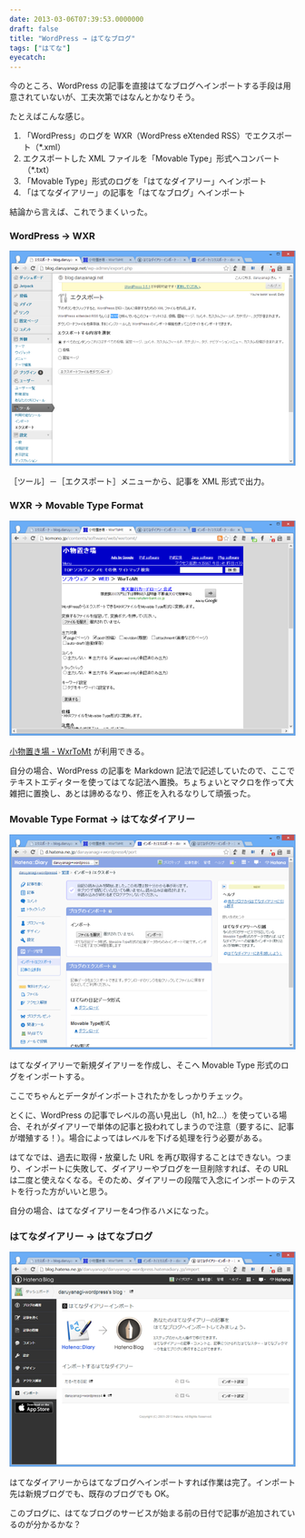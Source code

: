 ```yaml
---
date: 2013-03-06T07:39:53.0000000
draft: false
title: "WordPress → はてなブログ"
tags: ["はてな"]
eyecatch: 
---
```

<p>今のところ、WordPress の記事を直接はてなブログへインポートする手段は用意されていないが、工夫次第ではなんとかなりそう。</p><p>たとえばこんな感じ。</p>

<ol>
<li>「WordPress」のログを WXR（WordPress eXtended RSS）でエクスポート（*.xml）</li>
<li>エクスポートした XML ファイルを「Movable Type」形式へコンバート（*.txt）</li>
<li>「Movable Type」形式のログを「はてなダイアリー」へインポート</li>
<li>「はてなダイアリー」の記事を「はてなブログ」へインポート</li>
</ol><p>結論から言えば、これでうまくいった。</p>

<div class="section">
<h3>WordPress → WXR</h3>
<p><span itemscope itemtype="http://schema.org/Photograph"><img src="20130306071726.png" alt="f:id:daruyanagi:20130306071726p:plain" title="f:id:daruyanagi:20130306071726p:plain" class="hatena-fotolife" itemprop="image"></span></p><p>［ツール］－［エクスポート］メニューから、記事を XML 形式で出力。</p>

</div>
<div class="section">
<h3>WXR → Movable Type Format</h3>
<p><span itemscope itemtype="http://schema.org/Photograph"><img src="20130306071845.png" alt="f:id:daruyanagi:20130306071845p:plain" title="f:id:daruyanagi:20130306071845p:plain" class="hatena-fotolife" itemprop="image"></span></p><p><a href="http://komono.jp/contents/software/web/wxrtomt/">&#x5C0F;&#x7269;&#x7F6E;&#x304D;&#x5834; - WxrToMt</a> が利用できる。</p><p>自分の場合、WordPress の記事を Markdown 記法で記述していたので、ここでテキストエディターを使ってはてな記法へ置換。ちょちょいとマクロを作って大雑把に置換し、あとは諦めるなり、修正を入れるなりして頑張った。</p>

</div>
<div class="section">
<h3>Movable Type Format → はてなダイアリー</h3>
<p><span itemscope itemtype="http://schema.org/Photograph"><img src="20130306071938.png" alt="f:id:daruyanagi:20130306071938p:plain" title="f:id:daruyanagi:20130306071938p:plain" class="hatena-fotolife" itemprop="image"></span></p><p>はてなダイアリーで新規ダイアリーを作成し、そこへ Movable Type 形式のログをインポートする。</p><p>ここでちゃんとデータがインポートされたかをしっかりチェック。</p><p>とくに、WordPress の記事でレベルの高い見出し（h1, h2...）を使っている場合、それがダイアリーで単体の記事と扱われてしまうので注意（要するに、記事が増殖する！）。場合によってはレベルを下げる処理を行う必要がある。</p><p>はてなでは、過去に取得・放棄した URL を再び取得することはできない。つまり、インポートに失敗して、ダイアリーやブログを一旦削除すれば、その URL は二度と使えなくなる。そのため、ダイアリーの段階で入念にインポートのテストを行った方がいいと思う。</p><p>自分の場合、はてなダイアリーを4つ作るハメになった。</p>

</div>
<div class="section">
<h3>はてなダイアリー → はてなブログ</h3>
<p><span itemscope itemtype="http://schema.org/Photograph"><img src="20130306072049.png" alt="f:id:daruyanagi:20130306072049p:plain" title="f:id:daruyanagi:20130306072049p:plain" class="hatena-fotolife" itemprop="image"></span></p><p>はてなダイアリーからはてなブログへインポートすれば作業は完了。インポート先は新規ブログでも、既存のブログでも OK。</p><p>このブログに、はてなブログのサービスが始まる前の日付で記事が追加されているのが分かるかな？</p>

</div>